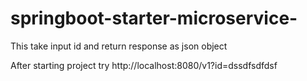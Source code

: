 # springboot-starter-microservice-
This take input id and return response as json object


After starting project try http://localhost:8080/v1?id=dssdfsdfdsf
